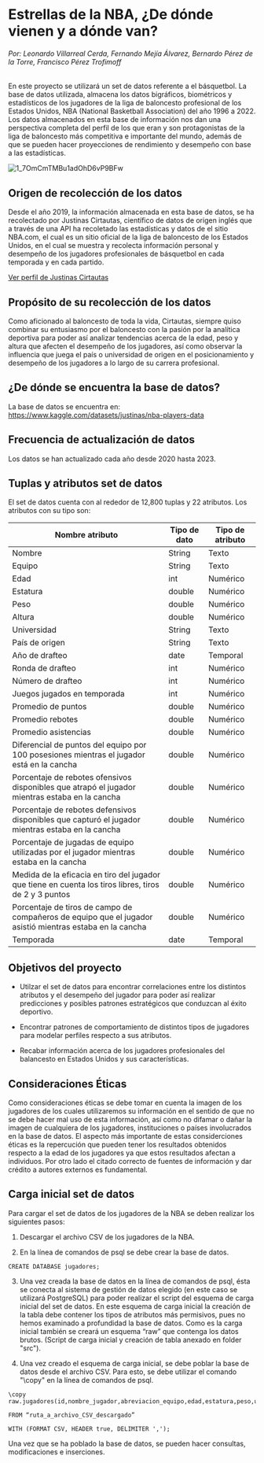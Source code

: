 # Estrellas de la NBA, ¿De dónde vienen y a dónde van?
###### Por: Leonardo Villarreal Cerda, Fernando Mejía Álvarez, Bernardo Pérez de la Torre, Francisco Pérez Trofimoff

En este proyecto se utilizará un set de datos referente a el básquetbol. La base de datos utilizada, almacena los datos bigráficos, biométricos y estadísticos de los jugadores de la liga de baloncesto profesional de los Estados Unidos, NBA (National Basketball Association) del año 1996 a 2022. Los datos almacenados en esta base de información nos dan una perspectiva completa del perfil de los que eran y son protagonistas de la liga de baloncesto más competitiva e importante del mundo, además de que se pueden hacer proyecciones de rendimiento y desempeño con base a las estadísticas.

![1_7OmCmTMBu1adOhD6vP9BFw](https://github.com/user-attachments/assets/72a563dd-0630-4aa0-9a29-18056c872493)


## Origen de recolección de los datos
Desde el año 2019, la información almacenada en esta base de datos, se ha recolectado por Justinas Cirtautas, científico de datos de origen inglés que a través de una API ha recoletado las estadísticas y datos de el sitio NBA.com, el cual es un sitio oficial de la liga de baloncesto de los Estados Unidos, en el cual se muestra y recolecta información personal y desempeño de los jugadores profesionales de básquetbol en cada temporada y en cada partido.

[Ver perfil de Justinas Cirtautas](https://www.kaggle.com/justinas)

## Propósito de su recolección de los datos
Como aficionado al baloncesto de toda la vida, Cirtautas, siempre quiso combinar su entusiasmo por el baloncesto con la pasión por la analítica deportiva para poder así analizar tendencias acerca de la edad, peso y altura que afecten el desempeño de los jugadores, así como observar la influencia que juega el país o universidad de origen en el posicionamiento y desempeño de los jugadores a lo largo de su carrera profesional.

## ¿De dónde se encuentra la base de datos?
La base de datos se encuentra en: https://www.kaggle.com/datasets/justinas/nba-players-data

## Frecuencia de actualización de datos
Los datos se han actualizado cada año desde 2020 hasta 2023.

## Tuplas y atributos set de datos
El set de datos cuenta con al rededor de 12,800 tuplas y 22 atributos. Los atributos con su tipo son: 
                
| Nombre atributo  | Tipo de dato | Tipo de atributo |
| ------------- | ------------- | ------------- |
| Nombre  | String  | Texto       |
| Equipo  | String  | Texto       |
| Edad  | int  | Numérico       |
| Estatura  | double  | Numérico       |
| Peso  | double  | Numérico       |
| Altura | double  | Numérico       |
| Universidad  | String  | Texto       |
| País de origen  | String  | Texto       |
| Año de drafteo  | date  | Temporal       |
| Ronda de drafteo  | int  | Numérico       |
| Número de drafteo  | int  | Numérico       |
| Juegos jugados en temporada  | int  | Numérico       |
| Promedio de puntos  | double  | Numérico       |
| Promedio rebotes  | double  | Numérico        |
| Promedio asistencias  | double  | Numérico        |
| Diferencial de puntos del equipo por 100 posesiones mientras el jugador está en la cancha  | double  | Numérico        |
| Porcentaje de rebotes ofensivos disponibles que atrapó el jugador mientras estaba en la cancha  | double  | Numérico        |
| Porcentaje de rebotes defensivos disponibles que capturó el jugador mientras estaba en la cancha | double  | Numérico        |
| Porcentaje de jugadas de equipo utilizadas por el jugador mientras estaba en la cancha | double  | Numérico        |
| Medida de la eficacia en tiro del jugador que tiene en cuenta los tiros libres, tiros de 2 y 3 puntos  | double  | Numérico        |
| Porcentaje de tiros de campo de compañeros de equipo que el jugador asistió mientras estaba en la cancha | double | Numérico        |
| Temporada  | date  | Temporal       |


## Objetivos del proyecto
+ Utilzar el set de datos para encontrar correlaciones entre los distintos atributos y el desempeño del jugador para poder así realizar predicciones y posibles patrones estratégicos que conduzcan al éxito deportivo.

+ Encontrar patrones de comportamiento de distintos tipos de jugadores para modelar perfiles respecto a sus atributos.

+ Recabar información acerca de los jugadores profesionales del balancesto en Estados Unidos y sus características. 

## Consideraciones Éticas
Como consideraciones éticas se debe tomar en cuenta la imagen de los jugadores de los cuales utilizaremos su información en el sentido de que no se debe hacer mal uso de esta información, así como no difamar o dañar la imagen de cualquiera de los jugadores, instituciones o países involucrados en la base de datos. El aspecto más importante de estas considerciones éticas es la repercución que pueden tener los resultados obtenidos respecto a la edad de los jugadores ya que estos resultados afectan a individuos. Por otro lado el citado correcto de fuentes de información y dar crédito a autores externos es fundamental.


## Carga inicial set de datos

Para cargar el set de datos de los jugadores de la NBA se deben realizar los siguientes pasos:

1. Descargar el archivo CSV de los jugadores de la NBA.

2. En la línea de comandos de psql se debe crear la base de datos.
```
CREATE DATABASE jugadores; 
```
3. Una vez creada la base de datos en la línea de comandos de psql, ésta se conecta al sistema de gestión de datos elegido (en este caso se utilizará PostgreSQL) para poder realizar el script del esquema de carga inicial del set de datos. En este esquema de carga inicial la creación de la tabla debe contener los tipos de atributos más permisivos, pues no hemos examinado a profundidad la base de datos. Como es la carga inicial también se creará un esquema “raw” que contenga los datos brutos. (Script de carga inicial y creación de tabla anexado en folder "src"). 

4. Una vez creado el esquema de carga inicial, se debe poblar la base de datos desde el archivo CSV. Para esto, se debe utilizar el comando "\copy" en la línea de comandos de psql. 

```
\copy     
raw.jugadores(id,nombre_jugador,abreviacion_equipo,edad,estatura,peso,universidad,pais_nacimiento,anio_drafteo,ronda_drafteo,pick_dentro_ronda,partidos_jugados_temporada,promedio_puntos,promedio_rebotes,promedio_asistencias,difpuntosx100_posesiones_en_cancha,porcentaje_rebotes_ofen_de_posibles,porcentaje_rebotes_defen_de_posibles,porcentaje_participacion_jugadas,eficiencia_tiro,porcentaje_asistencias,temporada) 

FROM “ruta_a_archivo_CSV_descargado”

WITH (FORMAT CSV, HEADER true, DELIMITER ',');
```

Una vez que se ha poblado la base de datos, se pueden hacer consultas, modificaciones e inserciones.




                

